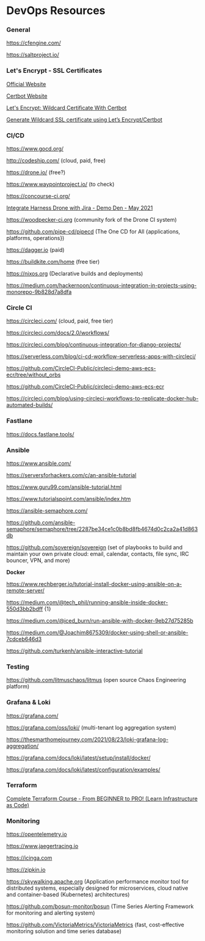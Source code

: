 # DevOps Resources

### General

https://cfengine.com/

https://saltproject.io/

### Let's Encrypt - SSL Certificates

[Official Website](https://letsencrypt.org/)

[Certbot Website](https://certbot.eff.org/)

[Let's Encrypt: Wildcard Certificate With Certbot](https://dev.to/nabbisen/let-s-encrypt-wildcard-certificate-with-certbot-plo)

[Generate Wildcard SSL certificate using Let’s Encrypt/Certbot](https://medium.com/@saurabh6790/generate-wildcard-ssl-certificate-using-lets-encrypt-certbot-273e432794d7)

### CI/CD

https://www.gocd.org/

http://codeship.com/ (cloud, paid, free)

https://drone.io/ (free?)

https://www.waypointproject.io/ (to check)

https://concourse-ci.org/

[Integrate Harness Drone with Jira - Demo Den - May 2021](https://www.youtube.com/watch?app=desktop&v=YIKbLeY1-gI&feature=youtu.be)

https://woodpecker-ci.org (community fork of the Drone CI system)

https://github.com/pipe-cd/pipecd (The One CD for All {applications, platforms, operations})

https://dagger.io (paid)

https://buildkite.com/home (free tier)

https://nixos.org (Declarative builds and deployments)

https://medium.com/hackernoon/continuous-integration-in-projects-using-monorepo-9b828d7a8dfa


### Circle CI

https://circleci.com/ (cloud, paid, free tier)

https://circleci.com/docs/2.0/workflows/

https://circleci.com/blog/continuous-integration-for-django-projects/

https://serverless.com/blog/ci-cd-workflow-serverless-apps-with-circleci/

https://github.com/CircleCI-Public/circleci-demo-aws-ecs-ecr/tree/without_orbs

https://github.com/CircleCI-Public/circleci-demo-aws-ecs-ecr

https://circleci.com/blog/using-circleci-workflows-to-replicate-docker-hub-automated-builds/

### Fastlane

https://docs.fastlane.tools/

### Ansible

https://www.ansible.com/

https://serversforhackers.com/c/an-ansible-tutorial

https://www.guru99.com/ansible-tutorial.html

https://www.tutorialspoint.com/ansible/index.htm

https://ansible-semaphore.com/

https://github.com/ansible-semaphore/semaphore/tree/2287be34ce1c0b8bd8fb4674d0c2ca2a41d863db

https://github.com/sovereign/sovereign (set of  playbooks to build and maintain your own private cloud: email, calendar, contacts, file sync, IRC bouncer, VPN, and more)

**Docker**

https://www.rechberger.io/tutorial-install-docker-using-ansible-on-a-remote-server/

https://medium.com/@tech_phil/running-ansible-inside-docker-550d3bb2bdff {1}

https://medium.com/@iced_burn/run-ansible-with-docker-9eb27d75285b

https://medium.com/@Joachim8675309/docker-using-shell-or-ansible-7cdceb646d3

https://github.com/turkenh/ansible-interactive-tutorial

### Testing

https://github.com/litmuschaos/litmus (open source Chaos Engineering platform)

### Grafana & Loki

https://grafana.com/

https://grafana.com/oss/loki/ (multi-tenant log aggregation system)

https://thesmarthomejourney.com/2021/08/23/loki-grafana-log-aggregation/

https://grafana.com/docs/loki/latest/setup/install/docker/

https://grafana.com/docs/loki/latest/configuration/examples/

### Terraform

[Complete Terraform Course - From BEGINNER to PRO! (Learn Infrastructure as Code)](https://www.youtube.com/watch?v=7xngnjfIlK4)

### Monitoring

https://opentelemetry.io

https://www.jaegertracing.io

https://icinga.com

https://zipkin.io

https://skywalking.apache.org (Application performance monitor tool for distributed systems, especially designed for microservices, cloud native and container-based (Kubernetes) architectures)

https://github.com/bosun-monitor/bosun (Time Series Alerting Framework for monitoring and alerting system)

https://github.com/VictoriaMetrics/VictoriaMetrics (fast, cost-effective monitoring solution and time series database)